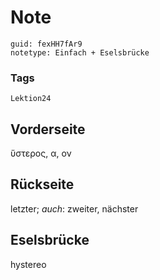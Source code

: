 # Note
```
guid: fexHH7fAr9
notetype: Einfach + Eselsbrücke
```

### Tags
```
Lektion24
```

## Vorderseite
ὕστερος, α, ον

## Rückseite
letzter; 
<i>auch</i>: zweiter, nächster

## Eselsbrücke
hystereo
